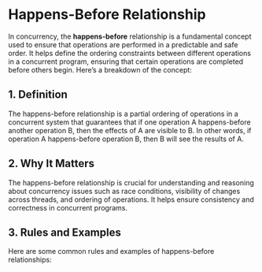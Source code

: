 # Happens-Before Relationship

In concurrency, the **happens-before** relationship is a fundamental concept used to ensure that operations are 
performed in a predictable and safe order. It helps define the ordering constraints between different operations in a 
concurrent program, ensuring that certain operations are completed before others begin. Here’s a breakdown of the 
concept:

## 1. Definition

The happens-before relationship is a partial ordering of operations in a concurrent system that guarantees that if one 
operation A happens-before another operation B, then the effects of A are visible to B. In other words, if operation A 
happens-before operation B, then B will see the results of A.

## 2. Why It Matters

The happens-before relationship is crucial for understanding and reasoning about concurrency issues such as race 
conditions, visibility of changes across threads, and ordering of operations. It helps ensure consistency and 
correctness in concurrent programs.

## 3. Rules and Examples

Here are some common rules and examples of happens-before relationships:
